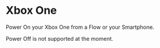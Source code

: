 # Xbox One

Power On your Xbox One from a Flow or your Smartphone.

Power Off is not supported at the moment.